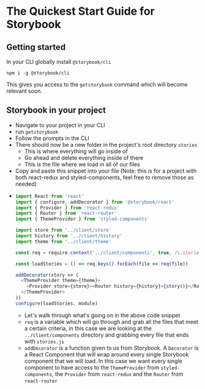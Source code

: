 # The Quickest Start Guide for Storybook
## Getting started
In your CLI globally install `@storybook/cli`

`npm i -g @storybook/cli`

This gives you access to the `getstorybook` command which will become relevant soon.

## Storybook in your project
 * Navigate to your project in your CLI
 * run `getstorybook`
 * Follow the prompts in the CLI
 * There should now be a new folder in the project's root directory `stories`
    * This is where everything will go inside of
    * Go ahead and delete everything inside of there
    * This is the file where we load in all of our files
  * Copy and paste this snippet into your file (Note: this is for a project with both react-redux and styled-components, feel free to remove those as needed)
  * ```javascript
    import React from 'react'
    import { configure, addDecorator } from '@storybook/react'
    import { Provider } from 'react-redux'
    import { Router } from 'react-router'
    import { ThemeProvider } from 'styled-components'

    import store from '../client/store'
    import history from '../client/history'
    import theme from '../client/theme'

    const req = require.context('../client/components', true, /\.stories\.js$/)

    const loadStories = () => req.keys().forEach(file => req(file))

    addDecorator(story => (
      <ThemeProvider theme={theme}>
        <Provider store={store}><Router history={history}>{story()}</Router></Provider>
      </ThemeProvider>
    ))
    configure(loadStories, module)
    ```
    * Let's walk through what's going on in the above code snippet
    * `req` is a variable which will go through and grab all the files that meet a certain criteria, in this case we are looking at the `../client/components` directory and grabbing every file that ends with `stories.js`
    * `addDecorator` is a function given to us from Storybook. A `Decorator` is a React Component that will wrap around every single Storybook component that we will load. In this case we want every single component to have access to the `ThemeProvider` from `styled-components`, the `Provider` from `react-redux` and the `Router` from `react-router`
